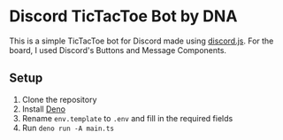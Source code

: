 # Discord TicTacToe Bot by DNA

This is a simple TicTacToe bot for Discord made using [discord.js](https://discordjs.guide). For the board, I used Discord's Buttons and Message Components.

## Setup

1. Clone the repository
2. Install [Deno](https://deno.com/)
3. Rename `env.template` to `.env` and fill in the required fields
4. Run `deno run -A main.ts`